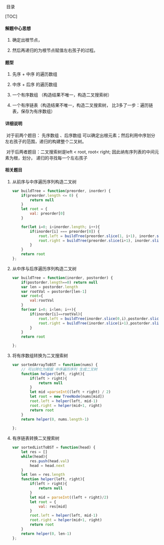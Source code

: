 ​				目录

[TOC]



#### 解题中心思想

1. 确定出根节点，

2. 然后再递归的为根节点赋值左右孩子的过程。

   



#### 题型

1. 先序 + 中序 的遍历数组

2. 中序 + 后序 的遍历数组

3. 一个有序数组 （构造结果不唯一，构造二叉搜索树）

4. 一个有序链表（构造结果不唯一，构造二叉搜索树， 比3多了一步：遍历链表，保存为有序数组）

   

#### 详细说明

​	对于前两个题目： 先序数组 、后序数组 可以确定出根元素；然后利用中序划分左右孩子的范围，递归的构建整个二叉树。

​	对于后两者题目：二叉搜索树是left < root,  root< right; 因此纳有序列表的中间元素为根，划分， 递归的寻找每一个左右孩子



#### 相关题目

1. 从前序与中序遍历序列构造二叉树

   ```javascript
   var buildTree = function(preorder, inorder) {
       if(preorder.length <= 0) {
           return null
       }
       let root = {
           val: preorder[0]
       }
   
       for(let i=0; i<inorder.length; i++){
           if(inorder[i] === preorder[0]) {
               root.left = buildTree(preorder.slice(1, i+1), inorder.slice(0,i))
               root.right = buildTree(preorder.slice(i+1), inorder.slice(i+1))
           }
       }
       return root
   };
   ```

   

2. 从中序与后序遍历序列构造二叉树

   ```javascript
   var buildTree = function(inorder, postorder) {
       if(postorder.length==0) return null
       var len = postorder.length
       var rootVal = postorder[len-1]
       var root={
           val:rootVal
       }
       for(var i=0; i<len; i++){
           if(inorder[i]==rootVal){
               root.left = buildTree(inorder.slice(0,i),postorder.slice(0,i))
               root.right = buildTree(inorder.slice(i+1),postorder.slice(i,-1))
           }
       }
       return root
   
   };
   ```

   

3. 将有序数组转换为二叉搜索树

   ```javascript
   var sortedArrayToBST = function(nums) {
       // 可以转化为根据 中序遍历序列 生成二叉树
       function helper(left, right){
           if(left > right){
               return null
           }
           let mid =parseInt((left + right) / 2)
           let root = new TreeNode(nums[mid])
           root.left = helper(left, mid-1)
           root.right = helper(mid+1, right)  
           return root
       }
       return helper(0, nums.length-1)
       
   };
   ```

   

4. 有序链表转换二叉搜索树

   ```javascript
   var sortedListToBST = function(head) {
       let res = []
       while(head){
           res.push(head.val)
           head = head.next
       }
       let len = res.length
       function helper(left, right){
           if(left > right){
               return null
           } 
           let mid = parseInt((left + right)/2)
           let root = {
               val: res[mid]
           }
           root.left = helper(left, mid-1)
           root.right = helper(mid+1, right)
           return root
       }
       return helper(0, len-1)
   };
   ```

   

